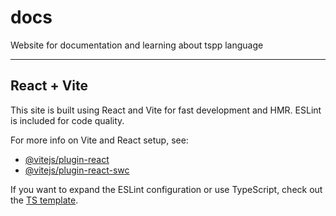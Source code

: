 
# docs
Website for documentation and learning about tspp language

---

## React + Vite

This site is built using React and Vite for fast development and HMR. ESLint is included for code quality.

For more info on Vite and React setup, see:
- [@vitejs/plugin-react](https://github.com/vitejs/vite-plugin-react/blob/main/packages/plugin-react)
- [@vitejs/plugin-react-swc](https://github.com/vitejs/vite-plugin-react/blob/main/packages/plugin-react-swc)

If you want to expand the ESLint configuration or use TypeScript, check out the [TS template](https://github.com/vitejs/vite/tree/main/packages/create-vite/template-react-ts).
